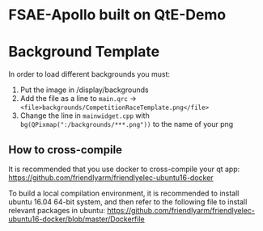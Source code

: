 # FSAE-Apollo built on QtE-Demo

# Background Template
In order to load different backgrounds you must: 
1. Put the image in /display/backgrounds
2. Add the file as a line to `main.qrc` -> `<file>backgrounds/CompetitionRaceTemplate.png</file>`
3. Change the line in `mainwidget.cpp` with `bg(QPixmap(":/backgrounds/***.png"))` to the name of your png

## How to cross-compile
It is recommended that you use docker to cross-compile your qt app:
https://github.com/friendlyarm/friendlyelec-ubuntu16-docker

To build a local compilation environment, it is recommended to install ubuntu 16.04 64-bit system, and then refer to the following file to install relevant packages in ubuntu:
https://github.com/friendlyarm/friendlyelec-ubuntu16-docker/blob/master/Dockerfile

